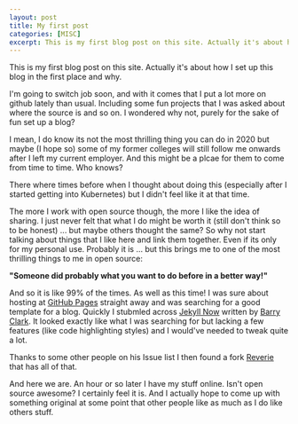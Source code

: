 ```yaml
---
layout: post
title: My first post
categories: [MISC]
excerpt: This is my first blog post on this site. Actually it's about how I set up this blog in the first place and why. I'm going to switch job soon, and with it comes that...
---
```


This is my first blog post on this site. Actually it's about how I set up this blog in the first place and why.

I'm going to switch job soon, and with it comes that I put a lot more on github lately than usual. Including some fun projects that I was asked about where the source is and so on. I wondered why not, purely for the sake of fun set up a blog?

I mean, I do know its not the most thrilling thing you can do in 2020 but maybe (I hope so) some of my former colleges will still follow me onwards after I left my current employer. And this might be a plcae for them to come from time to time. Who knows?

There where times before when I thought about doing this (especially after I started getting into Kubernetes) but I didn't feel like it at that time.

The more I work with open source though, the more I like the idea of sharing. I just never felt that what I do might be worth it (still don't think so to be honest) ... but maybe others thought the same? So why not start talking about things that I like here and link them together. Even if its only for my personal use. Probably it is ... but this brings me to one of the most thrilling things to me in open source:

<strong>"Someone did probably what you want to do before in a better way!"</strong>

And so it is like 99% of the times. As well as this time! I was sure about hosting at [GitHub Pages](https://pages.github.com/) straight away and was searching for a good template for a blog. Quickly I stubmled across [Jekyll Now](https://github.com/barryclark/jekyll-now) written by [Barry Clark](https://www.barryclark.co/). It looked exactly like what I was searching for but lacking a few features (like code highlighting styles) and I would've needed to tweak quite a lot.

Thanks to some other people on his Issue list I then found a fork [Reverie](https://github.com/amitmerchant1990/reverie) that has all of that.

And here we are. An hour or so later I have my stuff online. Isn't open source awesome? I certainly feel it is. And I actually hope to come up with something original at some point that other people like as much as I do like others stuff.
